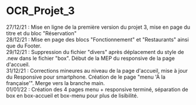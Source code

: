 # OCR_Projet_3

27/12/21 : Mise en ligne de la première version du projet 3, mise en page du titre et du bloc "Réservation"  
28/12/21 : Mise en page des blocs "Fonctionnement" et "Restaurants" ainsi que du Footer.  
29/12/21 : Suppression du fichier "divers" après déplacement du style de .new dans le fichier "box". Début de la MEP du responsive de la page d'accueil.  
31/12/21 : Corrections mineures au niveau de la page d'accueil, mise à jour du Responsive pour smartphone. Création de le page "menu 'À la française'". Merge vers la branche main.  
01/01/22 : Création des 4 pages menu + responsive terminé, séparation de box en box-accueil et box-menu pour plus de lisibilité.
